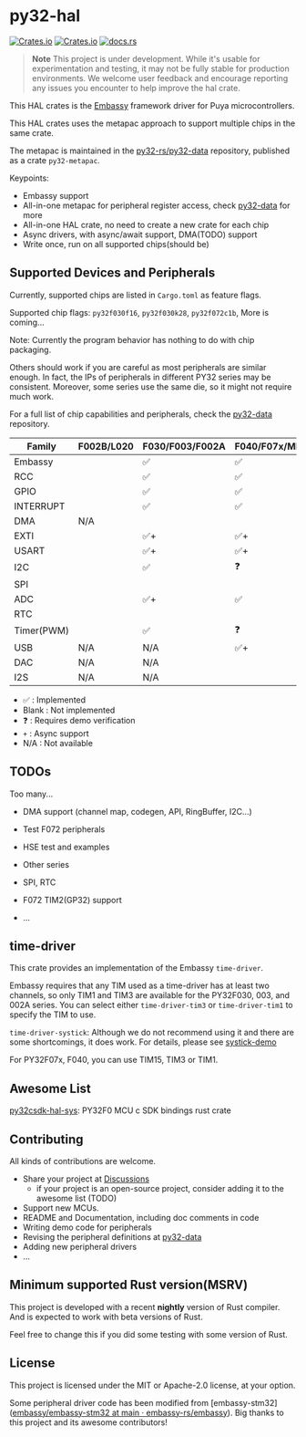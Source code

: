 # py32-hal

[![Crates.io][badge-license]][crates]
[![Crates.io][badge-version]][crates]
[![docs.rs][badge-docsrs]][docsrs]

[badge-license]: https://img.shields.io/crates/l/py32-hal?style=for-the-badge
[badge-version]: https://img.shields.io/crates/v/py32-hal?style=for-the-badge
[badge-docsrs]: https://img.shields.io/docsrs/py32-hal?style=for-the-badge
[crates]: https://crates.io/crates/py32-hal
[docsrs]: https://docs.rs/py32-hal

> **Note**
> This project is under development. While it's usable for experimentation and testing,
> it may not be fully stable for production environments.
> We welcome user feedback and encourage reporting any issues you encounter to help improve the hal crate.

This HAL crates is the [Embassy](https://github.com/embassy-rs/embassy) framework driver for Puya microcontrollers.

This HAL crates uses the metapac approach to support multiple chips in the same crate.

The metapac is maintained in the [py32-rs/py32-data](https://github.com/py32-rs/py32-data) repository, published as a crate `py32-metapac`.

Keypoints:

- Embassy support
- All-in-one metapac for peripheral register access, check [py32-data](https://github.com/py32-rs/py32-data) for more
- All-in-one HAL crate, no need to create a new crate for each chip
- Async drivers, with async/await support, DMA(TODO) support
- Write once, run on all supported chips(should be)

## Supported Devices and Peripherals

Currently, supported chips are listed in `Cargo.toml` as feature flags.

Supported chip flags: `py32f030f16`, `py32f030k28`, `py32f072c1b`, More is coming...

Note: Currently the program behavior has nothing to do with chip packaging.

Others should work if you are careful as most peripherals are similar enough. In fact, the IPs of peripherals in different PY32 series may be consistent. Moreover, some series use the same die, so it might not require much work.

For a full list of chip capabilities and peripherals, check the [py32-data](https://github.com/py32-rs/py32-data) repository.

| Family     | F002B/L020 | F030/F003/F002A | F040/F07x/MD410 | F403 |
| ---------- | ---------- | --------------- | --------------- | ---- |
| Embassy    |            | ✅               | ✅               |      |
| RCC        |            | ✅               | ✅               |      |
| GPIO       |            | ✅               | ✅               |      |
| INTERRUPT  |            | ✅               | ✅               |      |
| DMA        | N/A        |                 |                 |      |
| EXTI       |            | ✅+              | ✅+              |      |
| USART      |            | ✅+              | ✅+              |      |
| I2C        |            | ✅               | ❓               |      |
| SPI        |            |                 |                 |      |
| ADC        |            | ✅+              | ✅               |      |
| RTC        |            |                 |                 |      |
| Timer(PWM) |            | ✅               | ❓               |      |
| USB        | N/A        | N/A             | ✅+              |      |
| DAC        | N/A        | N/A             |                 |      |
| I2S        | N/A        | N/A             |                 |      |

- ✅ : Implemented
- Blank : Not implemented
- ❓ : Requires demo verification
- `+` : Async support
- N/A : Not available

## TODOs

Too many...

- DMA support (channel map, codegen, API, RingBuffer, I2C...)

- Test F072 peripherals

- HSE test and examples

- Other series

- SPI, RTC

- F072 TIM2(GP32) support

- ...

## time-driver

This crate provides an implementation of the Embassy `time-driver`.

Embassy requires that any TIM used as a time-driver has at least two channels, so only TIM1 and TIM3 are available for the PY32F030, 003, and 002A series. You can select either `time-driver-tim3` or `time-driver-tim1` to specify the TIM to use.

`time-driver-systick`: Although we do not recommend using it and there are some shortcomings, it does work. For details, please see [systick-demo](examples/systick-time-driver-f030/README.md)

For PY32F07x, F040, you can use TIM15, TIM3 or TIM1.

## Awesome List

[py32csdk-hal-sys](https://github.com/decaday/py32csdk-hal-sys): PY32F0 MCU c SDK bindings rust crate

## Contributing

All kinds of contributions are welcome.

- Share your project at [Discussions](https://github.com/py32-rs/py32-hal/discussions)
  - if your project is an open-source project, consider adding it to the awesome list (TODO)
- Support new MCUs.
- README and Documentation, including doc comments in code
- Writing demo code for peripherals
- Revising the peripheral definitions at [py32-data](https://github.com/py32-rs/py32-data)
- Adding new peripheral drivers
- ...

## Minimum supported Rust version(MSRV)

This project is developed with a recent **nightly** version of Rust compiler. And is expected to work with beta versions of Rust.

Feel free to change this if you did some testing with some version of Rust.

## License

This project is licensed under the MIT or Apache-2.0 license, at your option.



Some peripheral driver code has been modified from [embassy-stm32]([embassy/embassy-stm32 at main · embassy-rs/embassy](https://github.com/embassy-rs/embassy/tree/main/embassy-stm32)). Big thanks to this project and its awesome contributors!
